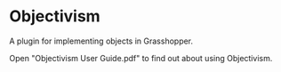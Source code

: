 # Objectivism

A plugin for implementing objects in Grasshopper.

Open "Objectivism User Guide.pdf" to find out about using Objectivism.
